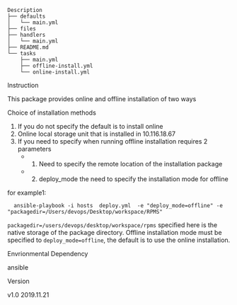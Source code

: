 ```
Description
├── defaults
│   └── main.yml
├── files
├── handlers
│   └── main.yml
├── README.md
└── tasks
    ├── main.yml
    ├── offline-install.yml
    └── online-install.yml
```

Instruction

This package provides online and offline installation of two ways

Choice of installation methods

1. If you do not specify the default is to install online
2. Online local storage unit that is installed in 10.116.18.67
3. If you need to specify when running offline installation requires 2 parameters
   - 1) Need to specify the remote location of the installation package
   - 2) deploy_mode the need to specify the installation mode for offline

  for example1: 
   
  ```
    ansible-playbook -i hosts  deploy.yml  -e "deploy_mode=offline" -e "packagedir=/Users/devops/Desktop/workspace/RPMS"

  ```

   `packagedir=/users/devops/desktop/workspace/rpms` specified here is the native storage of the package directory.
   Offline installation mode must be specified to `deploy_mode=offline`, the default is to use the online installation.



Envrionmental Dependency

ansible

Version

v1.0 2019.11.21
